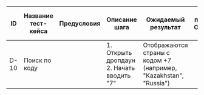 | ID    | Название тест-кейса | Предусловия | Описание шага                         | Ожидаемый результат                                                  | Статус проверки в Окружении 1 | Статус проверки в Окружении 2 | Баг-репорт |
|-------|---------------------|-------------|-------------------------------------|----------------------------------------------------------------------|------------------------------|------------------------------|------------|
| D-10  | Поиск по коду       |             | 1. Открыть дропдаун<br>2. Начать вводить "7" | Отображаются страны с кодом +7 (например, "Kazakhstan", "Russia") |                              |                              |            |
